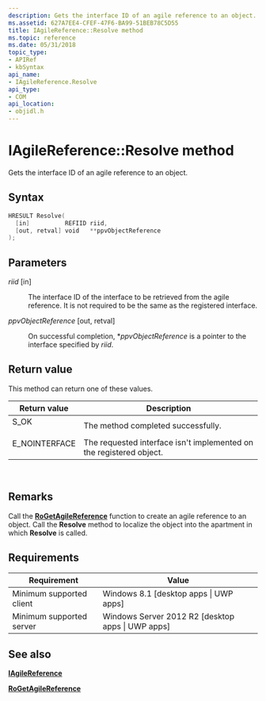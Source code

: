 ```yaml
---
description: Gets the interface ID of an agile reference to an object.
ms.assetid: 627A7EE4-CFEF-47F6-BA99-51BEB78C5D55
title: IAgileReference::Resolve method
ms.topic: reference
ms.date: 05/31/2018
topic_type: 
- APIRef
- kbSyntax
api_name: 
- IAgileReference.Resolve
api_type: 
- COM
api_location: 
- objidl.h
---
```


# IAgileReference::Resolve method

Gets the interface ID of an agile reference to an object.

## Syntax


```C++
HRESULT Resolve(
  [in]          REFIID riid,
  [out, retval] void   **ppvObjectReference
);
```



## Parameters

<dl> <dt>

*riid* \[in\]
</dt> <dd>

The interface ID of the interface to be retrieved from the agile reference. It is not required to be the same as the registered interface.

</dd> <dt>

*ppvObjectReference* \[out, retval\]
</dt> <dd>

On successful completion, \**ppvObjectReference* is a pointer to the interface specified by *riid*.

</dd> </dl>

## Return value

This method can return one of these values.



| Return value                                                                              | Description                                                                    |
|-------------------------------------------------------------------------------------------|--------------------------------------------------------------------------------|
| <dl> <dt>S\_OK</dt> </dl>          | The method completed successfully.<br/>                                  |
| <dl> <dt>E\_NOINTERFACE</dt> </dl> | The requested interface isn't implemented on the registered object.<br/> |



 

## Remarks

Call the [**RoGetAgileReference**](/windows/desktop/api/ComBaseApi/nf-combaseapi-rogetagilereference) function to create an agile reference to an object. Call the **Resolve** method to localize the object into the apartment in which **Resolve** is called.

## Requirements



| Requirement | Value |
|-------------------------------------|----------------------------------------------------------------|
| Minimum supported client<br/> | Windows 8.1 \[desktop apps \| UWP apps\]<br/>            |
| Minimum supported server<br/> | Windows Server 2012 R2 \[desktop apps \| UWP apps\]<br/> |



## See also

<dl> <dt>

[**IAgileReference**](/windows/desktop/api/objidl/nn-objidl-iagilereference)
</dt> <dt>

[**RoGetAgileReference**](/windows/desktop/api/ComBaseApi/nf-combaseapi-rogetagilereference)
</dt> </dl>

 

 




